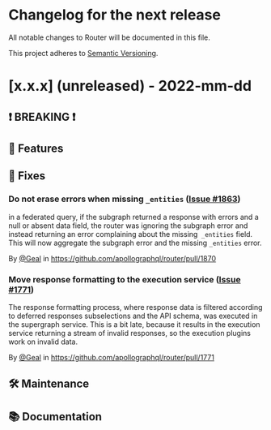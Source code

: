 # Changelog for the next release

All notable changes to Router will be documented in this file.

This project adheres to [Semantic Versioning](https://semver.org/spec/v2.0.0.html).

<!-- <THIS IS AN EXAMPLE, DO NOT REMOVE>

# [x.x.x] (unreleased) - 2022-mm-dd
> Important: X breaking changes below, indicated by **❗ BREAKING ❗**
## ❗ BREAKING ❗
## 🚀 Features
## 🐛 Fixes
## 🛠 Maintenance
## 📚 Documentation

## Example section entry format

### Headline ([Issue #ISSUE_NUMBER](https://github.com/apollographql/router/issues/ISSUE_NUMBER))

Description! And a link to a [reference](http://url)

By [@USERNAME](https://github.com/USERNAME) in https://github.com/apollographql/router/pull/PULL_NUMBER
-->

# [x.x.x] (unreleased) - 2022-mm-dd

## ❗ BREAKING ❗
## 🚀 Features
## 🐛 Fixes

### Do not erase errors when missing `_entities` ([Issue #1863](https://github.com/apollographql/router/issues/1863))

in a federated query, if the subgraph returned a response with errors and a null or absent data field, the router
was ignoring the subgraph error and instead returning an error complaining about the missing` _entities` field.
This will now aggregate the subgraph error and the missing `_entities` error.

By [@Geal](https://github.com/Geal) in https://github.com/apollographql/router/pull/1870

### Move response formatting to the execution service ([Issue #1771](https://github.com/apollographql/router/issues/1771))

The response formatting process, where response data is filtered according to deferred responses subselections
and the API schema, was executed in the supergraph service. This is a bit late, because it results in the
execution service returning a stream of invalid responses, so the execution plugins work on invalid data.

By [@Geal](https://github.com/Geal) in https://github.com/apollographql/router/pull/1771

## 🛠 Maintenance
## 📚 Documentation
